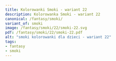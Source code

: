 ```yaml
---
title: Kolorowanki Smoki - wariant 22
description: Kolorowanka Smoki - wariant 22
canonical: /fantasy/smoki/
variant_of: smoki
image: /fantasy/smoki/22/smoki-22.svg
pdf: /fantasy/smoki/22/smoki-22.pdf
alt: "smoki kolorowanki dla dzieci - wariant 22"
tags:
- fantasy
- smoki
---
```

